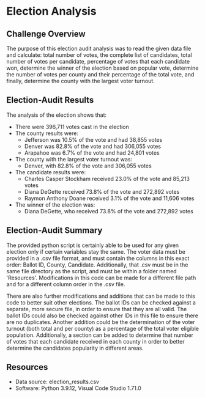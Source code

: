 # Election Analysis
  
 ## Challenge Overview
 The purpose of this election audit analysis was to read the given data file and calculate: total number of votes, the complete list of candidates, total number of votes per candidate, percentage of votes that each candidate won, determine the winner of the election based on popular vote, determine the number of votes per county and their percentage of the total vote, and finally, determine the county with the largest voter turnout.
 
 ## Election-Audit Results
 The analysis of the election shows that:
 - There were 396,711 votes cast in the election
 - The county results were:
   - Jefferson was 10.5% of the vote and had 38,855 votes
   - Denver was 82.8% of the vote and had 306,055 votes
   - Arapahoe was 6.7% of the vote and had 24,801 votes
- The county with the largest voter turnout was:
   - Denver, with 82.8% of the vote and 306,055 votes
- The candidate results were:
   - Charles Casper Stockham received 23.0% of the vote and 85,213 votes
   - Diana DeGette received 73.8% of the vote and 272,892 votes
   - Raymon Anthony Doane received 3.1% of the vote and 11,606 votes
 - The winner of the election was:
   - Diana DeGette, who received 73.8% of the vote and 272,892 votes

## Election-Audit Summary
The provided python script is certainly able to be used for any given election only if certain variables stay the same. The voter data must be provided in a .csv file format, and must contain the columns in this exact order: Ballot ID, County, Candidate. Additionally, that .csv must be in the same file directory as the script, and must be within a folder named 'Resources'. Modifications in this code can be made for a different file path and for a different column order in the .csv file.

There are also further modifications and additions that can be made to this code to better suit other elections. The ballot IDs can be checked against a separate, more secure file, in order to ensure that they are all valid. The ballot IDs could also be checked against other IDs in this file to ensure there are no duplicates. Another addition could be the determination of the voter turnout (both total and per county) as a percentage of the total voter eligible population. Additionally, a section can be added to determine that number of votes that each candidate received in each county in order to better determine the candidates popularity in different areas.

## Resources
 - Data source: election_results.csv
 - Software: Python 3.9.12, Visual Code Studio 1.71.0
